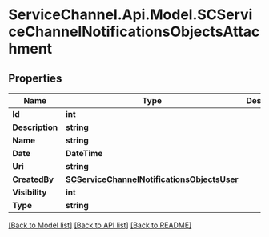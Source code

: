 # ServiceChannel.Api.Model.SCServiceChannelNotificationsObjectsAttachment

## Properties

Name | Type | Description | Notes
------------ | ------------- | ------------- | -------------
**Id** | **int** |  | [optional] 
**Description** | **string** |  | [optional] 
**Name** | **string** |  | [optional] 
**Date** | **DateTime** |  | [optional] 
**Uri** | **string** |  | [optional] 
**CreatedBy** | [**SCServiceChannelNotificationsObjectsUser**](SCServiceChannelNotificationsObjectsUser.md) |  | [optional] 
**Visibility** | **int** |  | [optional] 
**Type** | **string** |  | [optional] 

[[Back to Model list]](../README.md#documentation-for-models) [[Back to API list]](../README.md#documentation-for-api-endpoints) [[Back to README]](../README.md)

